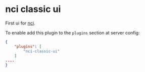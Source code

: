 # nci classic ui

First ui for [nci](https://github.com/node-ci/nci).

To enable add this plugin to the `plugins` section at server config:

```json
{
    "plugins": [
        "nci-classic-ui"
    ]
....
}
```
